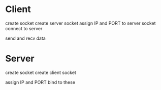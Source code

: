 # Client

create socket
create server socket
assign IP and PORT to server socket
connect to server

send and recv data

# Server
create socket
create client socket

assign IP and PORT 
bind to these


